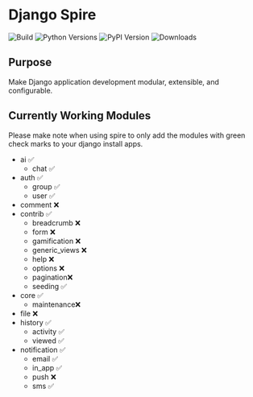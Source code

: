 # Django Spire

![Build](https://img.shields.io/github/actions/workflow/status/stratusadv/django-spire/run_tests.yml)
![Python Versions](https://img.shields.io/pypi/pyversions/django-spire)
![PyPI Version](https://img.shields.io/pypi/v/django-spire)
![Downloads](https://img.shields.io/pypi/dm/django-spire)

## Purpose

Make Django application development modular, extensible, and configurable.

## Currently Working Modules

Please make note when using spire to only add the modules with green check marks to your django install apps.

  - ai ✅
    - chat ✅
  - auth ✅
    - group ✅
    - user ✅ 
  - comment ❌
  - contrib ✅
    - breadcrumb ❌
    - form ❌
    - gamification ❌
    - generic_views ❌
    - help ❌
    - options ❌
    - pagination❌
    - seeding ✅
  - core ✅
    - maintenance❌
  - file ❌
  - history ✅
    - activity ✅
    - viewed ✅
  - notification ✅
    - email ✅
    - in_app ✅
    - push ❌
    - sms ✅
